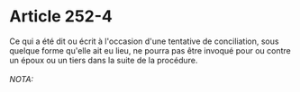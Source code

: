 # Article 252-4

Ce qui a été dit ou écrit à l'occasion d'une tentative de conciliation, sous quelque forme qu'elle ait eu lieu, ne pourra pas être invoqué pour ou contre un époux ou un tiers dans la suite de la procédure.<br/><br/><i>NOTA:</i>